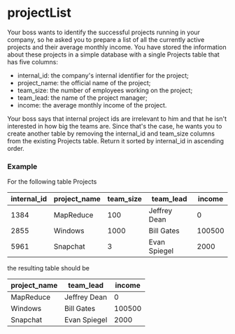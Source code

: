 # projectList
Your boss wants to identify the successful projects running in your company, so he asked you to prepare a list of all the currently active projects and their average monthly income.
You have stored the information about these projects in a simple database with a single Projects table that has five columns:
- internal_id: the company's internal identifier for the project;
- project_name: the official name of the project;
- team_size: the number of employees working on the project;
- team_lead: the name of the project manager;
- income: the average monthly income of the project.  

Your boss says that internal project ids are irrelevant to him and that he isn't interested in how big the teams are. Since that's the case, he wants you to create another table by removing the internal_id and team_size columns from the existing Projects table. Return it sorted by internal_id in ascending order.

### Example

For the following table Projects

| internal_id | project_name | team_size | team_lead | income |
| --- | --- | --- | --- | --- |
| 1384 | MapReduce | 100 | Jeffrey Dean | 0|
| 2855 | Windows | 1000 | Bill Gates | 100500|
| 5961 | Snapchat | 3 | Evan Spiegel | 2000|  

the resulting table should be

| project_name | team_lead | income |
| --- | --- | --- |
| MapReduce | Jeffrey Dean | 0 |
| Windows | Bill Gates | 100500 |
| Snapchat | Evan Spiegel | 2000 |
